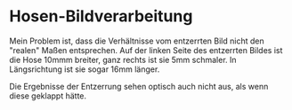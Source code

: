 # Hosen-Bildverarbeitung

Mein Problem ist, dass die Verhältnisse vom entzerrten Bild nicht den "realen" Maßen entsprechen.
Auf der linken Seite des entzerrten Bildes ist die Hose 10mmm breiter, ganz rechts ist sie 5mm schmaler.
In Längsrichtung ist sie sogar 16mm länger.

Die Ergebnisse der Entzerrung sehen optisch auch nicht aus, als wenn diese geklappt hätte.

